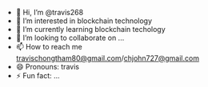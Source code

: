 - 👋 Hi, I’m @travis268
- 👀 I’m interested in blockchain technology
- 🌱 I’m currently learning blockchain techology
- 💞️ I’m looking to collaborate on ...
- 📫 How to reach me travischongtham80@gmail.com/chjohn727@gmail.com
- 😄 Pronouns: travis
- ⚡ Fun fact: ...

<!---
travis268/travis268 is a ✨ special ✨ repository because its `README.md` (this file) appears on your GitHub profile.
You can click the Preview link to take a look at your changes.
--->
